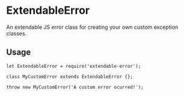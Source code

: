 # ExtendableError

An extendable JS error class for creating your own custom exception classes.

## Usage

```
let ExtendableError = require('extendable-error');

class MyCustomError extends ExtendableError {};

throw new MyCustomError('A custom error ocurred!');
```


